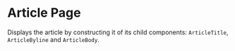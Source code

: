 # Article Page

Displays the article by constructing it of its child components: `ArticleTitle`, `ArticleByline` and `ArticleBody`.